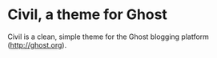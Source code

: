 Civil, a theme for Ghost
=================

Civil is a clean, simple theme for the Ghost blogging platform (http://ghost.org).
